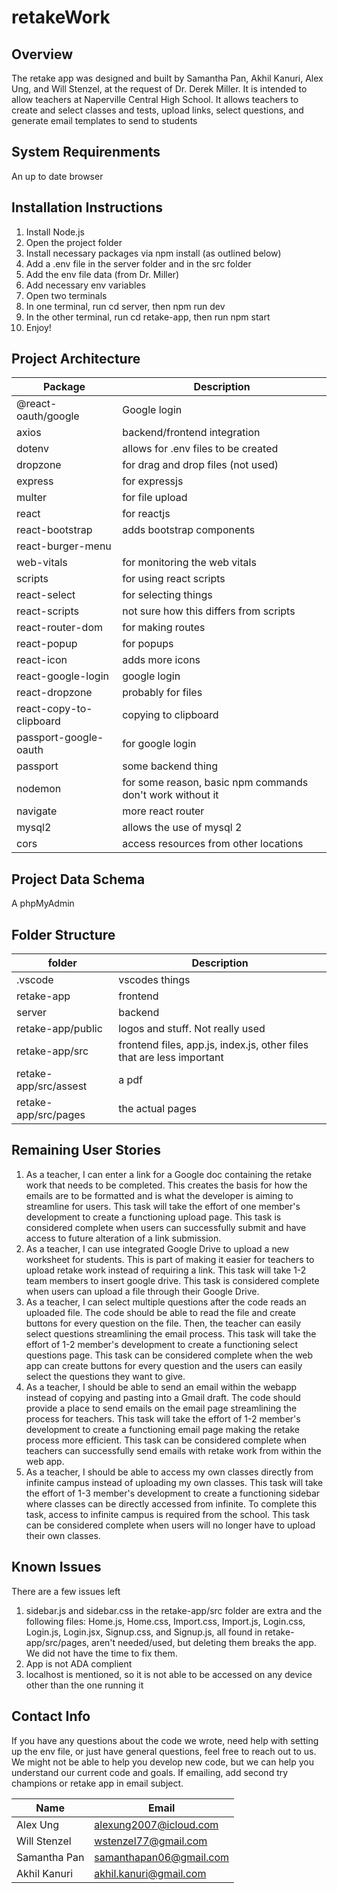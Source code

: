# retakeWork
## Overview
The retake app was designed and built by Samantha Pan, Akhil Kanuri, Alex Ung, and Will Stenzel, at the request of Dr. Derek Miller. It is intended to allow teachers at Naperville Central High School. It allows teachers to create and select classes and tests, upload links, select questions, and generate email templates to send to students

## System Requirenments
An up to date browser

## Installation Instructions
1. Install Node.js
2. Open the project folder
3. Install necessary packages via npm install (as outlined below)
3. Add a .env file in the server folder and in the src folder
4. Add the env file data (from Dr. Miller)
5. Add necessary env variables
6. Open two terminals
7. In one terminal, run cd server, then npm run dev
8. In the other terminal, run cd retake-app, then run npm start
9. Enjoy!

## Project Architecture
| Package | Description |
| ----------- | ----------- |
| @react-oauth/google | Google login |
| axios | backend/frontend integration |
| dotenv | allows for .env files to be created |
| dropzone | for drag and drop files (not used) |
| express | for expressjs |
| multer | for file upload |
| react | for reactjs |
| react-bootstrap | adds bootstrap components |
| react-burger-menu ||
| web-vitals | for monitoring the web vitals |
| scripts | for using react scripts |
| react-select | for selecting things |
| react-scripts | not sure how this differs from scripts |
| react-router-dom | for making routes |
| react-popup | for popups |
| react-icon | adds more icons |
| react-google-login | google login |
| react-dropzone | probably for files |
| react-copy-to-clipboard | copying to clipboard |
| passport-google-oauth | for google login |
| passport | some backend thing |
| nodemon | for some reason, basic npm commands don't work without it |
| navigate | more react router |
| mysql2 | allows the use of mysql 2 |
| cors | access resources from other locations |

## Project Data Schema
A phpMyAdmin

## Folder Structure
| folder | Description |
| ----------- | ----------- |
| .vscode | vscodes things |
| retake-app | frontend |
| server | backend |
|retake-app/public | logos and stuff. Not really used |
| retake-app/src | frontend files, app.js, index.js, other files that are less important|
| retake-app/src/assest | a pdf |
| retake-app/src/pages | the actual pages |

## Remaining User Stories
1. As a teacher, I can enter a link for a Google doc containing the retake work that needs to be completed. This creates the basis for how the emails are to be formatted and is what the developer is aiming to streamline for users. This task will take the effort of one member's development to create a functioning upload page. This task is considered complete when users can successfully submit and have access to future alteration of a link submission.
2. As a teacher, I can use integrated Google Drive to upload a new worksheet for students. This is part of making it easier for teachers to upload retake work instead of requiring a link. This task will take 1-2 team members to insert google drive. This task is considered complete when users can upload a file through their Google Drive.
3. As a teacher, I can select multiple questions after the code reads an uploaded file. The code should be able to read the file and create buttons for every question on the file. Then, the teacher can easily select questions streamlining the email process. This task will take the effort of 1-2 member's development to create a functioning select questions page. This task can be considered complete when the web app can create buttons for every question and the users can easily select the questions they want to give.
4. As a teacher, I should be able to send an email within the webapp instead of copying and pasting into a Gmail draft. The code should provide a place to send emails on the email page streamlining the process for teachers. This task will take the effort of 1-2 member's development to create a functioning email page making the retake process more efficient. This task can be considered complete when teachers can successfully send emails with retake work from within the web app.
5. As a teacher, I should be able to access my own classes directly from infinite campus instead of uploading my own classes. This task will take the effort of 1-3 member's development to create a functioning sidebar where classes can be directly accessed from infinite. To complete this task, access to infinite campus is required from the school. This task can be considered complete when users will no longer have to upload their own classes.

## Known Issues
There are a few issues left
1. sidebar.js and sidebar.css in the retake-app/src folder are extra and the following files: Home.js, Home.css, Import.css, Import.js, Login.css, Login.js, Login.jsx, Signup.css, and Signup.js, all found in retake-app/src/pages, aren't needed/used, but deleting them breaks the app. We did not have the time to fix them.
2. App is not ADA complient
3. localhost is mentioned, so it is not able to be accessed on any device other than the one running it

## Contact Info
If you have any questions about the code we wrote, need help with setting up the env file, or just have general questions, feel free to reach out to us. We might not be able to help you develop new code, but we can help you understand our current code and goals. If emailing, add second try champions or retake app in email subject. 

| Name | Email |
| ----------- | ----------- |
| Alex Ung | alexung2007@icloud.com |
| Will Stenzel | wstenzel77@gmail.com |
| Samantha Pan | samanthapan06@gmail.com |
| Akhil Kanuri | akhil.kanuri@gmail.com |
